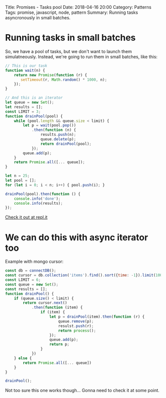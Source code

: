Title: Promises - Tasks pool
Date: 2018-04-16 20:00
Category: Patterns
Tags: promise, javascript, node, pattern
Summary: Running tasks asyncronously in small batches.

# Running tasks in small batches

So, we have a pool of tasks, but we don't want to launch them simulatneously.
Instead, we're going to run them in small batches, like this:

```javascript
// This is our task
function wait(n) {
    return new Promise(function (r) {
       setTimeout(r, Math.random() * 1000, n);
    });
}

// And this is an iterator
let queue = new Set();
let results = [];
const LIMIT = 3;
function drainPool(pool) {
    while (pool.length && queue.size < limit) {
        let p = wait(pool.pop())
            .then(function (n) {
                results.push(n);
                queue.delete(p);
                return drainPool(pool);
            });
        queue.add(p);
    }
    return Promise.all([... queue]);
}

let n = 25;
let pool = [];
for (let i = 0; i < n; i++) { pool.push(i); }

drainPool(pool).then(function () {
    console.info('done');
    console.info(results);
});
```

[Check it out at repl.it](https://repl.it/@sunrize531/async-pool)

# We can do this with async iterator too

Example with mongo cursor:

```javascript
const db = connectDB();
const cursor = db.collection('items').find().sort({time: -1}).limit(100);
const LIMIT = 6;
const queue = new Set();
const results = [];
function drainPool() {
    if (queue.size() < limit) {
        return cursor.next()
            .then(function (item) {
                if (item) {
                    let p = drainPool(item).then(function (r) {
                        queue.remove(p);
                        resulst.push(r);
                        return process();
                    });
                    queue.add(p);
                    return p;
                }
            })
    } else {
        return Promise.all([... queue])
    }
}

drainPool();
```

Not too sure this one works though... Gonna need to check it at some point.